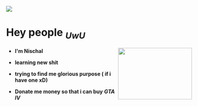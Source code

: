 ![](https://i.pinimg.com/originals/fa/74/8d/fa748dac0a77a0b0bd787f67fe6f3809.jpg)
 # Hey people <sub>***UwU***<sub>

 <img style="float: right;" src="https://avatars.githubusercontent.com/u/118107697?v=4"  width="200px" height = "140px">

 - **I'm Nischal**

 - **learning new shit**

- **trying to find me glorious purpose ( if i have one xD)**

 - **Donate me money so that i can buy** 
 ***GTA IV***
